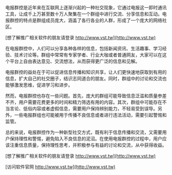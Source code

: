 电报群控是近年来在互联网上逐渐兴起的一种社交现象，它通过电报这一即时通讯工具，让成千上万甚至数十万人聚集在一个群组中进行交流、分享信息和互动。电报群控的特点是群组成员庞大，涵盖了各行各业的人群，形成了一个庞大的网络社区。

[想了解推广相关软件的朋友请登录 http://www.vst.tw](http://www.vst.tw)

在电报群控中，人们可以分享各种各样的信息，包括新闻资讯、生活趣事、学习经验、技术讨论等。群组中常常有专家学者、行业大咖或者普通网友，大家可以在这个平台上自由表达意见、交流想法，从而获得更广泛的信息和见解。

电报群控的益处在于可以促进信息传播和知识共享，让人们更快速地获取到有用的信息，扩大自己的社交圈子，结识志同道合的朋友。同时，群组中的讨论和交流也能够激发思维，促进学习和进步。

然而，电报群控也存在一些问题。首先，庞大的群组可能导致信息泛滥和质量参差不齐，用户需要花费更多的时间和精力筛选有用的内容。其次，群组中可能存在不当言论、低俗内容或者虚假信息，需要用户保持辨别能力，不轻易受到误导。另外，一些电报群组也可能被用于传播不良信息或者进行违法活动，需要引起警惕和监管。

总的来说，电报群控作为一种新型社交方式，既有利于信息传播和交流，又需要用户保持理性和警惕，避免陷入不良信息的泥沼。在使用电报群控的过程中，用户应该注重信息质量，保持理性思考，并积极参与有益的讨论和交流，从中获得收益。

[想了解推广相关软件的朋友请登录 http://www.vst.tw](http://www.vst.tw)


[访问软件官网 http://www.vst.tw](http://www.vst.tw)
